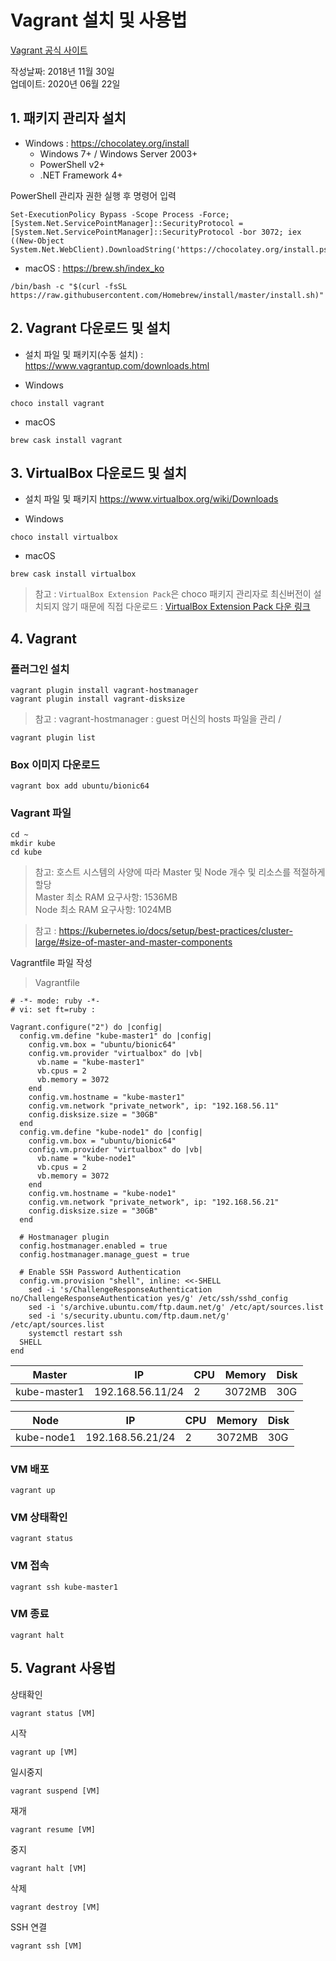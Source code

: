 # Vagrant 설치 및 사용법
[Vagrant 공식 사이트](https://www.vagrantup.com/)

작성날짜: 2018년 11월 30일  
업데이트: 2020년 06월 22일

## 1. 패키지 관리자 설치
- Windows :
https://chocolatey.org/install
  * Windows 7+ / Windows Server 2003+
  * PowerShell v2+
  * .NET Framework 4+ 

PowerShell 관리자 권한 실행 후 명령어 입력
```
Set-ExecutionPolicy Bypass -Scope Process -Force; [System.Net.ServicePointManager]::SecurityProtocol = [System.Net.ServicePointManager]::SecurityProtocol -bor 3072; iex ((New-Object System.Net.WebClient).DownloadString('https://chocolatey.org/install.ps1'))
```

- macOS :
https://brew.sh/index_ko
```
/bin/bash -c "$(curl -fsSL https://raw.githubusercontent.com/Homebrew/install/master/install.sh)"
```

## 2. Vagrant 다운로드 및 설치
- 설치 파일 및 패키지(수동 설치) :
https://www.vagrantup.com/downloads.html  

- Windows
```
choco install vagrant
```

- macOS
```
brew cask install vagrant
```

## 3. VirtualBox 다운로드 및 설치
- 설치 파일 및 패키지
https://www.virtualbox.org/wiki/Downloads  

- Windows
```
choco install virtualbox
```

- macOS
```
brew cask install virtualbox
```

> 참고 : `VirtualBox Extension Pack`은 choco 패키지 관리자로 최신버전이 설치되지 않기 때문에 직접 다운로드 : [VirtualBox Extension Pack 다운 링크](https://download.virtualbox.org/virtualbox/6.1.10/Oracle_VM_VirtualBox_Extension_Pack-6.1.10.vbox-extpack)


## 4. Vagrant

### 플러그인 설치  
```
vagrant plugin install vagrant-hostmanager  
vagrant plugin install vagrant-disksize
```

> 참고 : vagrant-hostmanager : guest 머신의 hosts 파일을 관리 / 

```
vagrant plugin list
```

### Box 이미지 다운로드
```
vagrant box add ubuntu/bionic64
```

### Vagrant 파일
```
cd ~ 
mkdir kube
cd kube  
```

> 참고: 호스트 시스템의 사양에 따라 Master 및 Node 개수 및 리소스를 적절하게 할당  
> Master 최소 RAM 요구사항: 1536MB  
> Node 최소 RAM 요구사항: 1024MB

> 참고 : https://kubernetes.io/docs/setup/best-practices/cluster-large/#size-of-master-and-master-components

Vagrantfile 파일 작성

> Vagrantfile
```Vagrant
# -*- mode: ruby -*-
# vi: set ft=ruby :

Vagrant.configure("2") do |config|
  config.vm.define "kube-master1" do |config|
    config.vm.box = "ubuntu/bionic64"
    config.vm.provider "virtualbox" do |vb|
      vb.name = "kube-master1"
      vb.cpus = 2
      vb.memory = 3072
    end
    config.vm.hostname = "kube-master1"
    config.vm.network "private_network", ip: "192.168.56.11"
    config.disksize.size = "30GB"
  end
  config.vm.define "kube-node1" do |config|
    config.vm.box = "ubuntu/bionic64"
    config.vm.provider "virtualbox" do |vb|
      vb.name = "kube-node1"
      vb.cpus = 2
      vb.memory = 3072
    end
    config.vm.hostname = "kube-node1"
    config.vm.network "private_network", ip: "192.168.56.21"
    config.disksize.size = "30GB"
  end
  
  # Hostmanager plugin
  config.hostmanager.enabled = true
  config.hostmanager.manage_guest = true

  # Enable SSH Password Authentication
  config.vm.provision "shell", inline: <<-SHELL
    sed -i 's/ChallengeResponseAuthentication no/ChallengeResponseAuthentication yes/g' /etc/ssh/sshd_config
    sed -i 's/archive.ubuntu.com/ftp.daum.net/g' /etc/apt/sources.list
    sed -i 's/security.ubuntu.com/ftp.daum.net/g' /etc/apt/sources.list
    systemctl restart ssh
  SHELL
end
```

| Master       | IP               | CPU | Memory | Disk |
|--------------|------------------|-----|--------|------|
| kube-master1 | 192.168.56.11/24 | 2   | 3072MB | 30G  |

| Node         | IP               | CPU | Memory | Disk |
|--------------|------------------|-----|--------|------|
| kube-node1   | 192.168.56.21/24 | 2   | 3072MB | 30G  |



### VM 배포
```
vagrant up
```

### VM 상태확인
```
vagrant status
```

### VM 접속
```
vagrant ssh kube-master1
```

### VM 종료
```
vagrant halt
```

## 5. Vagrant 사용법

상태확인  
```
vagrant status [VM]
```

시작  
```
vagrant up [VM]
```

일시중지  
```
vagrant suspend [VM]
```

재개
```
vagrant resume [VM]
```

중지  
```
vagrant halt [VM]
```

삭제  
```
vagrant destroy [VM]
```

SSH 연결
```
vagrant ssh [VM]
```
